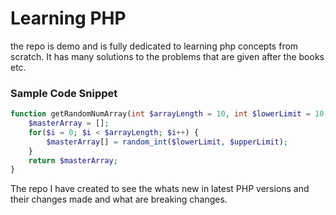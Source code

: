 # Learning PHP

the repo is demo and is fully dedicated to learning php concepts from scratch. It has many solutions to the problems
that are given after the books etc.

### Sample Code Snippet

```php
function getRandomNumArray(int $arrayLength = 10, int $lowerLimit = 10, int $upperLimit = 100) : array {
    $masterArray = [];
    for($i = 0; $i < $arrayLength; $i++) {
        $masterArray[] = random_int($lowerLimit, $upperLimit);
    }
    return $masterArray;
}
```


The repo I have created to see the whats new in latest PHP versions and their changes made and what are breaking changes.
